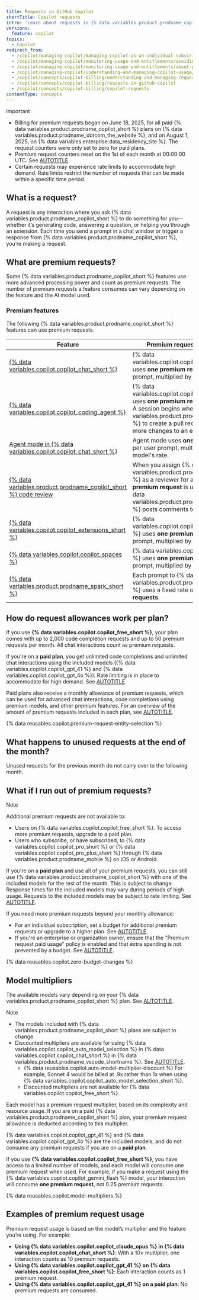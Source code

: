 ```yaml
---
title: Requests in GitHub Copilot
shortTitle: Copilot requests
intro: 'Learn about requests in {% data variables.product.prodname_copilot_short %}, including premium requests, how they work, and how to manage your usage effectively.'
versions:
  feature: copilot
topics:
  - Copilot
redirect_from:
  - /copilot/managing-copilot/managing-copilot-as-an-individual-subscriber/monitoring-usage-and-entitlements/avoiding-unexpected-copilot-costs
  - /copilot/managing-copilot/monitoring-usage-and-entitlements/avoiding-unexpected-copilot-costs
  - /copilot/managing-copilot/monitoring-usage-and-entitlements/about-premium-requests
  - /copilot/managing-copilot/understanding-and-managing-copilot-usage/understanding-and-managing-requests-in-copilot
  - /copilot/concepts/copilot-billing/understanding-and-managing-requests-in-copilot
  - /copilot/concepts/copilot-billing/requests-in-github-copilot
  - /copilot/concepts/copilot-billing/copilot-requests
contentType: concepts
---
```


> [!IMPORTANT]
> * Billing for premium requests began on June 18, 2025, for all paid {% data variables.product.prodname_copilot_short %} plans on {% data variables.product.prodname_dotcom_the_website %}, and on August 1, 2025, on {% data variables.enterprise.data_residency_site %}. The request counters were only set to zero for paid plans.
> * Premium request counters reset on the 1st of each month at 00:00:00 UTC. See [AUTOTITLE](/copilot/managing-copilot/understanding-and-managing-copilot-usage/monitoring-your-copilot-usage-and-entitlements).
> * Certain requests may experience rate limits to accommodate high demand. Rate limits restrict the number of requests that can be made within a specific time period.

## What is a request?

A request is any interaction where you ask {% data variables.product.prodname_copilot_short %} to do something for you—whether it’s generating code, answering a question, or helping you through an extension. Each time you send a prompt in a chat window or trigger a response from {% data variables.product.prodname_copilot_short %}, you’re making a request.

## What are premium requests?

Some {% data variables.product.prodname_copilot_short %} features use more advanced processing power and count as premium requests. The number of premium requests a feature consumes can vary depending on the feature and the AI model used.

### Premium features

The following {% data variables.product.prodname_copilot_short %} features can use premium requests.

| Feature | Premium request consumption |
| ------- | ----------- |
| [{% data variables.copilot.copilot_chat_short %}](/copilot/using-github-copilot/copilot-chat) | {% data variables.copilot.copilot_chat_short %} uses **one premium request** per user prompt, multiplied by the model's rate. |
| [{% data variables.copilot.copilot_coding_agent %}](/copilot/concepts/about-copilot-coding-agent) | {% data variables.copilot.copilot_coding_agent %} uses **one premium request** per session. A session begins when you ask {% data variables.product.prodname_copilot_short %} to create a pull request or make one or more changes to an existing pull request. |
| [Agent mode in {% data variables.copilot.copilot_chat_short %}](/copilot/using-github-copilot/copilot-chat/asking-github-copilot-questions-in-your-ide#copilot-edits) | Agent mode uses **one premium request** per user prompt, multiplied by the model's rate. |
| [{% data variables.product.prodname_copilot_short %} code review](/copilot/using-github-copilot/code-review/using-copilot-code-review) | When you assign {% data variables.product.prodname_copilot_short %} as a reviewer for a pull request, **one premium request** is used each time {% data variables.product.prodname_copilot_short %} posts comments to the pull request. |
| [{% data variables.copilot.copilot_extensions_short %}](/copilot/concepts/copilot-extensions/about-copilot-extensions) | {% data variables.copilot.copilot_extensions_short %} uses **one premium request** per user prompt, multiplied by the model's rate. |
| [{% data variables.copilot.copilot_spaces %}](/copilot/using-github-copilot/copilot-spaces/about-organizing-and-sharing-context-with-copilot-spaces) | {% data variables.copilot.copilot_spaces %} uses **one premium request** per user prompt, multiplied by the model's rate. |
| [{% data variables.product.prodname_spark_short %}](/copilot/tutorials/building-ai-app-prototypes) | Each prompt to {% data variables.product.prodname_spark_short %} uses a fixed rate of **four premium requests**. |

## How do request allowances work per plan?

If you use **{% data variables.copilot.copilot_free_short %}**, your plan comes with up to 2,000 code completion requests and up to 50 premium requests per month. All chat interactions count as premium requests.

If you're on a **paid plan**, you get unlimited code completions and unlimited chat interactions using the included models ({% data variables.copilot.copilot_gpt_41 %} and {% data variables.copilot.copilot_gpt_4o %}). Rate limiting is in place to accommodate for high demand. See [AUTOTITLE](/copilot/concepts/rate-limits).

Paid plans also receive a monthly allowance of premium requests, which can be used for advanced chat interactions, code completions using premium models, and other premium features. For an overview of the amount of premium requests included in each plan, see [AUTOTITLE](/copilot/about-github-copilot/subscription-plans-for-github-copilot#comparing-copilot-plans).

{% data reusables.copilot.premium-request-entity-selection %}

## What happens to unused requests at the end of the month?

Unused requests for the previous month do not carry over to the following month.

## What if I run out of premium requests?

> [!NOTE]
> Additional premium requests are not available to:
>
> * Users on {% data variables.copilot.copilot_free_short %}. To access more premium requests, upgrade to a paid plan.
> * Users who subscribe, or have subscribed, to {% data variables.copilot.copilot_pro_short %} or {% data variables.copilot.copilot_pro_plus_short %} through {% data variables.product.prodname_mobile %} on iOS or Android.

If you're on a **paid plan** and use all of your premium requests, you can still use {% data variables.product.prodname_copilot_short %} with one of the included models for the rest of the month. This is subject to change. Response times for the included models may vary during periods of high usage. Requests to the included models may be subject to rate limiting. See [AUTOTITLE](/copilot/concepts/rate-limits).

If you need more premium requests beyond your monthly allowance:

* For an individual subscription, set a budget for additional premium requests or upgrade to a higher plan. See [AUTOTITLE](/billing/managing-your-billing/using-budgets-control-spending).
* If you're an enterprise or organization owner, ensure that the "Premium request paid usage" policy is enabled and that extra spending is not prevented by a budget. See [AUTOTITLE](/copilot/how-tos/premium-requests/manage-for-enterprise).

{% data reusables.copilot.zero-budget-changes %}

## Model multipliers

The available models vary depending on your {% data variables.product.prodname_copilot_short %} plan. See [AUTOTITLE](/copilot/about-github-copilot/plans-for-github-copilot#models).

> [!NOTE]
> * The models included with {% data variables.product.prodname_copilot_short %} plans are subject to change.
> * Discounted multipliers are available for using {% data variables.copilot.copilot_auto_model_selection %} in {% data variables.copilot.copilot_chat_short %} in {% data variables.product.prodname_vscode_shortname %}. See [AUTOTITLE](/copilot/concepts/auto-model-selection).
>   * {% data reusables.copilot.auto-model-multiplier-discount %} For example, Sonnet 4 would be billed at .9x rather than 1x when using {% data variables.copilot.copilot_auto_model_selection_short %}.
>   * Discounted multipliers are not available for {% data variables.copilot.copilot_free_short %}.

Each model has a premium request multiplier, based on its complexity and resource usage. If you are on a paid {% data variables.product.prodname_copilot_short %} plan, your premium request allowance is deducted according to this multiplier.

{% data variables.copilot.copilot_gpt_41 %} and {% data variables.copilot.copilot_gpt_4o %} are the included models, and do not consume any premium requests if you are on a **paid plan**.

If you use **{% data variables.copilot.copilot_free_short %}**, you have access to a limited number of models, and each model will consume one premium request when used. For example, if you make a request using the {% data variables.copilot.copilot_gemini_flash %} model, your interaction will consume **one premium request**, not 0.25 premium requests.

{% data reusables.copilot.model-multipliers %}

## Examples of premium request usage

Premium request usage is based on the model’s multiplier and the feature you’re using. For example:

* **Using {% data variables.copilot.copilot_claude_opus %} in {% data variables.copilot.copilot_chat_short %}**: With a 10× multiplier, one interaction counts as 10 premium requests.
* **Using {% data variables.copilot.copilot_gpt_41 %} on {% data variables.copilot.copilot_free_short %}**: Each interaction counts as 1 premium request.
* **Using {% data variables.copilot.copilot_gpt_41 %} on a paid plan**: No premium requests are consumed.
